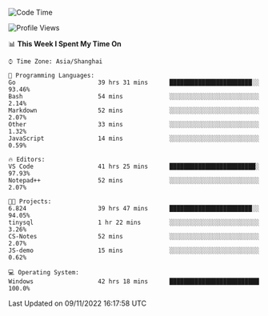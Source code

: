 <!--START_SECTION:waka-->
![Code Time](http://img.shields.io/badge/Code%20Time-321%20hrs%2054%20mins-blue)

![Profile Views](http://img.shields.io/badge/Profile%20Views-0-blue)

📊 **This Week I Spent My Time On** 

```text
⌚︎ Time Zone: Asia/Shanghai

💬 Programming Languages: 
Go                       39 hrs 31 mins      ███████████████████████░░   93.46% 
Bash                     54 mins             ░░░░░░░░░░░░░░░░░░░░░░░░░   2.14% 
Markdown                 52 mins             ░░░░░░░░░░░░░░░░░░░░░░░░░   2.07% 
Other                    33 mins             ░░░░░░░░░░░░░░░░░░░░░░░░░   1.32% 
JavaScript               14 mins             ░░░░░░░░░░░░░░░░░░░░░░░░░   0.59%

🔥 Editors: 
VS Code                  41 hrs 25 mins      ████████████████████████░   97.93% 
Notepad++                52 mins             ░░░░░░░░░░░░░░░░░░░░░░░░░   2.07%

🐱‍💻 Projects: 
6.824                    39 hrs 47 mins      ███████████████████████░░   94.05% 
tinysql                  1 hr 22 mins        ░░░░░░░░░░░░░░░░░░░░░░░░░   3.26% 
CS-Notes                 52 mins             ░░░░░░░░░░░░░░░░░░░░░░░░░   2.07% 
JS-demo                  15 mins             ░░░░░░░░░░░░░░░░░░░░░░░░░   0.62%

💻 Operating System: 
Windows                  42 hrs 18 mins      █████████████████████████   100.0%

```


 Last Updated on 09/11/2022 16:17:58 UTC
<!--END_SECTION:waka-->
